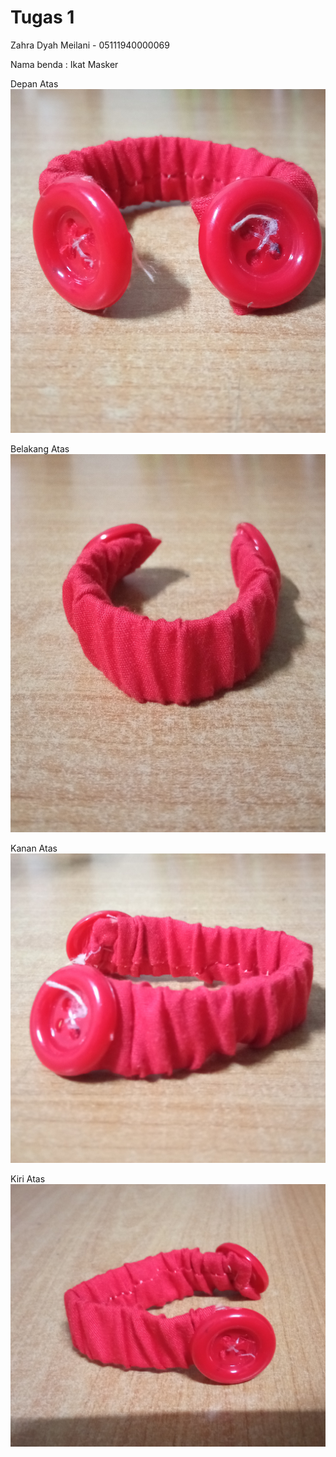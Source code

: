# Tugas 1

Zahra Dyah Meilani - 05111940000069

Nama benda : Ikat Masker

Depan Atas
![depan-atas](depan%20atas.jpg)

Belakang Atas
![belakang-atas](belakang%20atas.jpg)

Kanan Atas
![kanan-atas](kanan%20atas.jpg)

Kiri Atas
![kiri-atas](kiri%20atas.jpg)